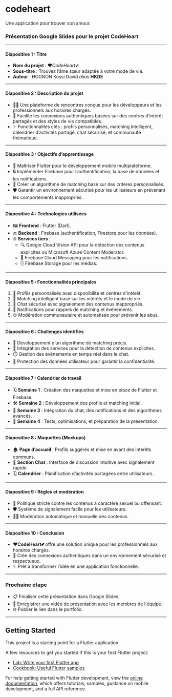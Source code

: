 # codeheart

Une application pour trouver son amour.

### **Présentation Google Slides pour le projet CodeHeart**

---

#### **Diapositive 1 : Titre**

- **Nom du projet** : ❤️*CodeHeart💕*
- **Sous-titre** : Trouvez l’âme sœur adaptée à votre mode de vie.
- **Auteur** : HOGNON Kossi David *alias* **HKDE**

---

#### **Diapositive 2 : Description du projet**

- 🧑‍💻 Une plateforme de rencontres conçue pour les développeurs et les professionnels aux horaires chargés.
- 🤝 Facilite les connexions authentiques basées sur des centres d’intérêt partagés et des styles de vie compatibles.
- ✨ Fonctionnalités clés : profils personnalisés, matching intelligent, calendrier d’activités partagé, chat sécurisé, et communauté thématique.

---

#### **Diapositive 3 : Objectifs d’apprentissage**

- 🚀 Maîtriser Flutter pour le développement mobile multiplateforme.
- 🔒 Implémenter Firebase pour l’authentification, la base de données et les notifications.
- 🤖 Créer un algorithme de matching basé sur des critères personnalisés.
- 🛡️ Garantir un environnement sécurisé pour les utilisateurs en prévenant les comportements inappropriés.

---

#### **Diapositive 4 : Technologies utilisées**

- 🖼️ **Frontend** : Flutter (Dart).
- 🔙 **Backend** : Firebase (authentification, Firestore pour les données).
- 🌐 **Services tiers** :
  - 🔍 Google Cloud Vision API pour la détection des contenus explicites ou Microsoft Azure Content Moderator.
  - 🔔 Firebase Cloud Messaging pour les notifications.
  - 🗄️ Firebase Storage pour les médias.

---

#### **Diapositive 5 : Fonctionnalités principales**

1. 🧩 Profils personnalisés avec disponibilité et centres d'intérêt.
2. 🧠 Matching intelligent basé sur les intérêts et le mode de vie.
3. 💬 Chat sécurisé avec signalement des contenus inappropriés.
4. 🔔 Notifications pour rappels de matching et événements.
5. ⚙️ Modération communautaire et automatisée pour prévenir les abus.

---

#### **Diapositive 6 : Challenges identifiés**

- 🧮 Développement d’un algorithme de matching précis.
- 🔗 Intégration des services pour la détection de contenus explicites.
- ⏱️ Gestion des événements en temps réel dans le chat.
- 🔐 Protection des données utilisateur pour garantir la confidentialité.

---

#### **Diapositive 7 : Calendrier de travail**

- 🗓️ **Semaine 1** : Création des maquettes et mise en place de Flutter et Firebase.
- 🛠️ **Semaine 2** : Développement des profils et matching initial.
- 🧵 **Semaine 3** : Intégration du chat, des notifications et des algorithmes avancés.
- 🧪 **Semaine 4** : Tests, optimisations, et préparation de la présentation.

---

#### **Diapositive 8 : Maquettes (Mockups)**

- 🏠 **Page d’accueil** : Profils suggérés et mise en avant des intérêts communs.
- 💬 **Section Chat** : Interface de discussion intuitive avec signalement rapide.
- 🗓️ **Calendrier** : Planification d’activités partagées entre utilisateurs.

---

#### **Diapositive 9 : Règles et modération**

- 🚨 Politique stricte contre les contenus à caractère sexuel ou offensant.
- 🛡️ Système de signalement facile pour les utilisateurs.
- 🧑‍⚖️ Modération automatique et manuelle des contenus.

---

#### **Diapositive 10 : Conclusion**

- **❤️CodeHeart💕** offre une solution unique pour les professionnels aux horaires chargés.
- 🤝 Crée des connexions authentiques dans un environnement sécurisé et respectueux.
- ✨ Prêt à transformer l’idée en une application fonctionnelle.

---

### **Prochaine étape**

- 📋 Finaliser cette présentation dans Google Slides.
- 🎥 Enregistrer une vidéo de présentation avec les membres de l'équipe.
- 🌐 Publier le lien dans le portfolio.

---

## Getting Started

This project is a starting point for a Flutter application.

A few resources to get you started if this is your first Flutter project:

- [Lab: Write your first Flutter app](https://docs.flutter.dev/get-started/codelab)
- [Cookbook: Useful Flutter samples](https://docs.flutter.dev/cookbook)

For help getting started with Flutter development, view the
[online documentation](https://docs.flutter.dev/), which offers tutorials,
samples, guidance on mobile development, and a full API reference.
